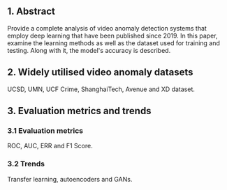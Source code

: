 <h2>1. Abstract</h2>
Provide a complete analysis of video anomaly detection systems that employ deep learning that have been published since 2019. In this paper, examine the learning methods as well as the dataset used for training and testing. Along with it, the model's accuracy is described.
<h2>2. Widely utilised video anomaly datasets</h2>
UCSD, UMN, UCF Crime, ShanghaiTech, Avenue and XD dataset.
<h2>3. Evaluation metrics and trends</h2>
<h3>3.1 Evaluation metrics</h3>
ROC, AUC, ERR and F1 Score.
<h3>3.2 Trends</h3>
Transfer learning, autoencoders and GANs.